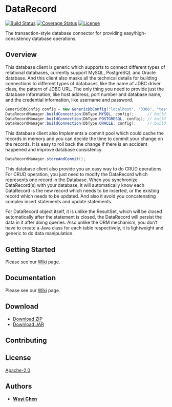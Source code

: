 # DataRecord
[![Build Status](https://travis-ci.org/wuyichen24/datarecord.svg?branch=master)](https://travis-ci.org/wuyichen24/datarecord)
[![Coverage Status](https://coveralls.io/repos/github/wuyichen24/datarecord/badge.svg?branch=master)](https://coveralls.io/github/wuyichen24/datarecord?branch=master)
[![License](https://img.shields.io/badge/License-Apache%202.0-green.svg)](https://opensource.org/licenses/Apache-2.0) 

The transaction-style database connector for providing easy/high-consistency database operations.

## Overview

This database client is generic which supports to connect different types of relational databases, currently support MySQL, PostgreSQL and Oracle database. And this client also masks all the technical details for building connections to different types of databases, like the name of JDBC driver class, the pattern of JDBC URL. The only thing you need to provide just the database information, like host address, port number and database name, and the credential information, like username and password.

```java
GenericDbConfig config = new GenericDbConfig("localhost", "3306", "test", "root", "abcd1234");
DataRecordManager.buildConnection(DbType.MYSQL, config);      // build connection to MySQL
DataRecordManager.buildConnection(DbType.POSTGRESQL, config); // build connection to PostgreSQL
DataRecordManager.buildConnection(DbType.ORACLE, config);     // build connection to Oracle
```

This database client also Implements a commit pool which could cache the records in memory and you can decide the time to commit your change on the records. It is easy to roll back the change if there is an accident happened and improve database consistency.

```java
DataRecordManager.storeAndCommit();
```
This database client also provide you an easy way to do CRUD operations. For CRUD operation, you just need to modify the DataRecord which represents one record in the Database. When you synchronize DataRecord(s) with your database, it will automatically know each DataRecord is the new record which needs to be inserted, or the existing record which needs to be updated. And also it avoid you concatenating complex insert statements and update statements.

For DataRecord object itself, it is unlike the ResultSet, which will be closed automatically after the statement is closed, the DataRecord will persist the data in it after doing queries. Also unlike the ORM mechanism, you don’t have to create a Java class for each table respectively, it is lightweight and generic to do data manipulation.

## Getting Started
Please see our [Wiki](https://github.com/wuyichen24/datarecord/wiki/Getting-Started) page.

## Documentation
Please see our [Wiki](https://github.com/wuyichen24/datarecord/wiki) page.

## Download
- [Download ZIP](https://github.com/wuyichen24/datarecord/archive/master.zip)
- [Download JAR](https://github.com/wuyichen24/datarecord/releases/download/v1.1/boost-1.1.jar)

## Contributing

## License
[Apache-2.0](https://opensource.org/licenses/Apache-2.0)

## Authors
- **[Wuyi Chen](https://www.linkedin.com/in/wuyichen24/)**
